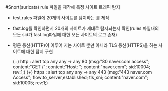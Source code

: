 #Snort(suricata) rule 파일을 제작해 특정 사이트 트래픽 탐지

- test.rules 파일에 20개의 사이트를 탐지하는 룰 제작
- fast.log를 확인하면서 20개의 사이트가 제대로 탐지되는지 확인(rules 파일내의 모든 sid가 fast.log파일에 대한 모든 사이트의 로그 존재)
- 평문 통신(HTTP)이 이루어 지는 사이트 뿐만 아니라 TLS 통신(HTTPS)을 하는 사이트에 대한 탐지 구현

  (+) http : alert tcp any any -> any 80 (msg:"80 naver.com access"; content:"GET /"; content:"Host: "; content:"naver.com"; sid:10004; rev:1;)
  (+) https : alert tcp any any -> any 443 (msg:"443 naver.com Access"; flow:to_server,established; tls_sni; content:"naver.com"; sid:10005; rev:1;)
